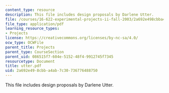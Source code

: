 ```yaml
---
content_type: resource
description: This file includes design proposals by Darlene Utter.
file: /courses/16-622-experimental-projects-ii-fall-2003/2a692e498cbba4ab7c30736776488750_utter.pdf
file_type: application/pdf
learning_resource_types:
- Projects
license: https://creativecommons.org/licenses/by-nc-sa/4.0/
ocw_type: OCWFile
parent_title: Projects
parent_type: CourseSection
parent_uid: 086515f7-604e-5152-48f4-9912745f7345
resourcetype: Document
title: utter.pdf
uid: 2a692e49-8cbb-a4ab-7c30-736776488750
---
```

This file includes design proposals by Darlene Utter.